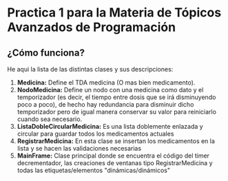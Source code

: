 # Practica 1 para la Materia de Tópicos Avanzados de Programación

## ¿Cómo funciona?
He aqui la lista de las distintas clases y sus descripciones:
1. **Medicina:** Define el TDA medicina (O mas bien medicamento).
2. **NodoMedicina:** Define un nodo con una medicina como dato y el temporizador (es decir, el tiempo entre dosis que se irá disminuyendo poco a poco), de hecho hay redundancia para disminuir dicho temporizador pero de igual manera conservar su valor para reiniciarlo cuando sea necesario.
3. **ListaDobleCircularMedicina:** Es una lista doblemente enlazada y circular para guardar todos los medicamentos actuales
4. **RegistrarMedicina:** En esta clase se insertan los medicamentos en la lista y se hacen las validaciones necesarias
5. **MainFrame:** Clase principal donde se encuentra el código del timer decrementador, las creaciones de ventanas tipo RegistrarMedicina y todas las etiquetas/elementos "dinámicas/dinámicos"
